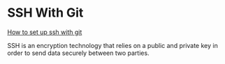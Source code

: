 # SSH With Git
[How to set up ssh with git](https://gist.github.com/adamjohnson/5682757)

SSH is an encryption technology that relies on a public and private key in order to send data securely between two parties.